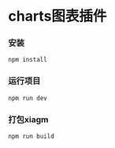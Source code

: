 # charts图表插件  

### 安装
```
npm install
```
### 运行项目
```
npm run dev
```
### 打包xiagm
```
npm run build
```
